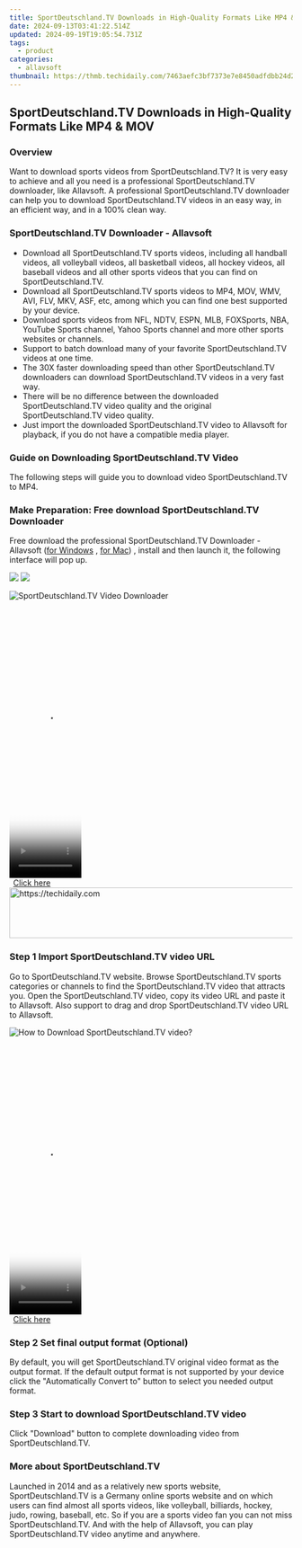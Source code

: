 ```yaml
---
title: SportDeutschland.TV Downloads in High-Quality Formats Like MP4 & MOV
date: 2024-09-13T03:41:22.514Z
updated: 2024-09-19T19:05:54.731Z
tags:
  - product
categories:
  - allavsoft
thumbnail: https://thmb.techidaily.com/7463aefc3bf7373e7e8450adfdbb24d271ecbb972a6b7c25ccc1795bc56f580e.jpg
---
```


## SportDeutschland.TV Downloads in High-Quality Formats Like MP4 & MOV

### Overview

Want to download sports videos from SportDeutschland.TV? It is very easy to achieve and all you need is a professional SportDeutschland.TV downloader, like Allavsoft. A professional SportDeutschland.TV downloader can help you to download SportDeutschland.TV videos in an easy way, in an efficient way, and in a 100% clean way.

### SportDeutschland.TV Downloader - Allavsoft

* Download all SportDeutschland.TV sports videos, including all handball videos, all volleyball videos, all basketball videos, all hockey videos, all baseball videos and all other sports videos that you can find on SportDeutschland.TV.
* Download all SportDeutschland.TV sports videos to MP4, MOV, WMV, AVI, FLV, MKV, ASF, etc, among which you can find one best supported by your device.
* Download sports videos from NFL, NDTV, ESPN, MLB, FOXSports, NBA, YouTube Sports channel, Yahoo Sports channel and more other sports websites or channels.
* Support to batch download many of your favorite SportDeutschland.TV videos at one time.
* The 30X faster downloading speed than other SportDeutschland.TV downloaders can download SportDeutschland.TV videos in a very fast way.
* There will be no difference between the downloaded SportDeutschland.TV video quality and the original SportDeutschland.TV video quality.
* Just import the downloaded SportDeutschland.TV video to Allavsoft for playback, if you do not have a compatible media player.

### Guide on Downloading SportDeutschland.TV Video

The following steps will guide you to download video SportDeutschland.TV to MP4.

### Make Preparation: Free download SportDeutschland.TV Downloader

Free download the professional SportDeutschland.TV Downloader - Allavsoft ([for Windows](https://tools.techidaily.com/allavsoft/products/) , [for Mac](https://tools.techidaily.com/allavsoft/products/)) , install and then launch it, the following interface will pop up.

[![](https://www.allavsoft.com/how-to/../images/how-to/free-download-win.jpg)](https://tools.techidaily.com/allavsoft/products/) [![](https://www.allavsoft.com/how-to/../images/how-to/free-download-mac.jpg)](https://tools.techidaily.com/allavsoft/products/)

![SportDeutschland.TV Video Downloader](https://www.allavsoft.com/how-to/../images/allavsoft/screen-shot-600.jpg)

<!-- affiliate ads begin -->
<span id="1975636">
					<video width="128" height="480" style="cursor:pointer"
           poster="//a.impactradius-go.com/display-clicktoplayimage/1975636.png"
           onclick="if(!this.playClicked){this.play();this.setAttribute('controls',true);this.playClicked=true;}">
	   <source src="//a.impactradius-go.com/display-ad/22993-1975636">
	   <img src="//a.impactradius-go.com/display-clicktoplayimage/1975636.png" style="border: none; height: 100%; width: 100%; object-fit: contain">
	</video>
	<div style="width:80px;text-align:center"><a href="javascript:window.open(decodeURIComponent('https%3A%2F%2Fhomestyler.sjv.io%2Fc%2F5597632%2F1975636%2F22993'), '_blank');void(0);">Click here</a></div>
</span>
<img height="0" width="0" src="https://imp.pxf.io/i/5597632/1975636/22993" style="position:absolute;visibility:hidden;" border="0" />
<!-- affiliate ads end -->

<!-- affiliate ads begin -->
<a href="https://oneplusfr.sjv.io/c/5597632/1622438/14044" target="_top" id="1622438">
  <img src="//a.impactradius-go.com/display-ad/14044-1622438" border="0" alt="https://techidaily.com" width="728" height="90"/>
</a>
<img height="0" width="0" src="https://oneplusfr.sjv.io/i/5597632/1622438/14044" style="position:absolute;visibility:hidden;" border="0" />
<!-- affiliate ads end -->

### Step 1 Import SportDeutschland.TV video URL

Go to SportDeutschland.TV website. Browse SportDeutschland.TV sports categories or channels to find the SportDeutschland.TV video that attracts you. Open the SportDeutschland.TV video, copy its video URL and paste it to Allavsoft. Also support to drag and drop SportDeutschland.TV video URL to Allavsoft.

![How to Download SportDeutschland.TV video?](https://www.allavsoft.com/how-to/../images/how-to/download-rtmp-video/download-rtmp-video.jpg)

<!-- affiliate ads begin -->
<span id="1975562">
					<video width="128" height="480" style="cursor:pointer"
           poster="//a.impactradius-go.com/display-clicktoplayimage/1975562.png"
           onclick="if(!this.playClicked){this.play();this.setAttribute('controls',true);this.playClicked=true;}">
	   <source src="//a.impactradius-go.com/display-ad/22993-1975562">
	   <img src="//a.impactradius-go.com/display-clicktoplayimage/1975562.png" style="border: none; height: 100%; width: 100%; object-fit: contain">
	</video>
	<div style="width:80px;text-align:center"><a href="javascript:window.open(decodeURIComponent('https%3A%2F%2Fhomestyler.sjv.io%2Fc%2F5597632%2F1975562%2F22993'), '_blank');void(0);">Click here</a></div>
</span>
<img height="0" width="0" src="https://imp.pxf.io/i/5597632/1975562/22993" style="position:absolute;visibility:hidden;" border="0" />
<!-- affiliate ads end -->

### Step 2 Set final output format (Optional)

By default, you will get SportDeutschland.TV original video format as the output format. If the default output format is not supported by your device click the "Automatically Convert to" button to select you needed output format.

### Step 3 Start to download SportDeutschland.TV video

Click "Download" button to complete downloading video from SportDeutschland.TV.

### More about SportDeutschland.TV

Launched in 2014 and as a relatively new sports website, SportDeutschland.TV is a Germany online sports website and on which users can find almost all sports videos, like volleyball, billiards, hockey, judo, rowing, baseball, etc. So if you are a sports video fan you can not miss SportDeutschland.TV. And with the help of Allavsoft, you can play SportDeutschland.TV video anytime and anywhere.

<ins class="adsbygoogle"
     style="display:block"
     data-ad-format="autorelaxed"
     data-ad-client="ca-pub-7571918770474297"
     data-ad-slot="1223367746"></ins>

<ins class="adsbygoogle"
     style="display:block"
     data-ad-client="ca-pub-7571918770474297"
     data-ad-slot="8358498916"
     data-ad-format="auto"
     data-full-width-responsive="true"></ins>
